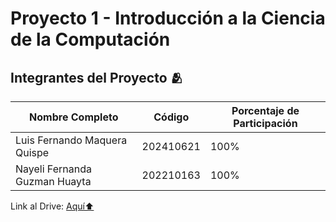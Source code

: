 # Proyecto 1 - Introducción a la Ciencia de la Computación

## Integrantes del Proyecto 🫂

| Nombre Completo               | Código      | Porcentaje de Participación |
|-------------------------------|-------------|-----------------------------|
| Luis Fernando Maquera Quispe   | 202410621   | 100%                        |
| Nayeli Fernanda Guzman Huayta  | 202210163   | 100%                        |

Link al Drive: [Aquí⬆️](https://drive.google.com/drive/u/0/folders/1diTM9vUmNUcp3tb3H7v_5cp1igDikGaX)
